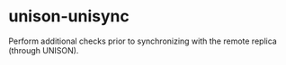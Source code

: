 unison-unisync
==============

Perform additional checks prior to synchronizing with the remote replica (through UNISON).
